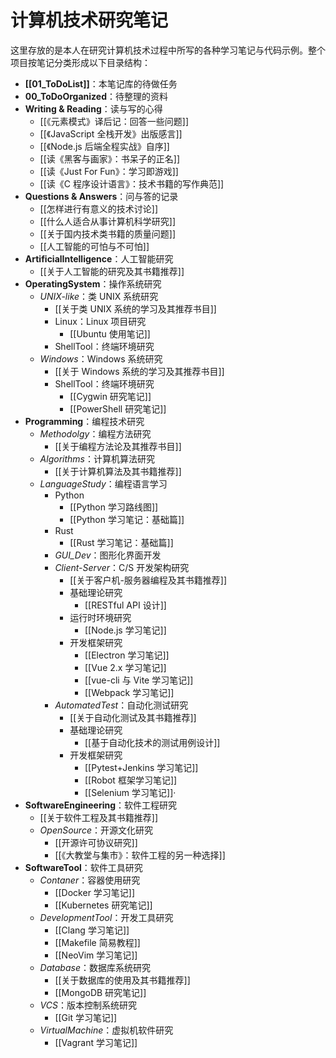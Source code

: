 # 计算机技术研究笔记

这里存放的是本人在研究计算机技术过程中所写的各种学习笔记与代码示例。整个项目按笔记分类形成以下目录结构：

- **[[01_ToDoList]]**：本笔记库的待做任务
- **00_ToDoOrganized**：待整理的资料
- **Writing & Reading**：读与写的心得
	- [[《元素模式》译后记：回答一些问题]]
	- [[《JavaScript 全栈开发》出版感言]]
	- [[《Node.js 后端全程实战》自序]]
	- [[读《黑客与画家》：书呆子的正名]]
	- [[读《Just For Fun》：学习即游戏]]
	- [[读《C 程序设计语言》：技术书籍的写作典范]]
- **Questions & Answers**：问与答的记录
	- [[怎样进行有意义的技术讨论]]
	- [[什么人适合从事计算机科学研究]]
	- [[关于国内技术类书籍的质量问题]]
	- [[人工智能的可怕与不可怕]]
- **ArtificialIntelligence**：人工智能研究
	- [[关于人工智能的研究及其书籍推荐]]
- **OperatingSystem**：操作系统研究
	- *UNIX-like*：类 UNIX 系统研究
		- [[关于类 UNIX 系统的学习及其推荐书目]]
		- Linux：Linux 项目研究
			- [[Ubuntu 使用笔记]]
		- ShellTool：终端环境研究
  - *Windows*：Windows 系统研究
	- [[关于 Windows 系统的学习及其推荐书目]]
	- ShellTool：终端环境研究
		- [[Cygwin 研究笔记]]
		- [[PowerShell 研究笔记]]
- **Programming**：编程技术研究
	- *Methodolgy*：编程方法研究
		- [[关于编程方法论及其推荐书目]]
	- *Algorithms*：计算机算法研究
		- [[关于计算机算法及其书籍推荐]]
	- *LanguageStudy*：编程语言学习
		- Python
			- [[Python 学习路线图]]
			- [[Python 学习笔记：基础篇]]
		- Rust
		    - [[Rust 学习笔记：基础篇]]
	  - *GUI_Dev*：图形化界面开发
	  - *Client-Server*：C/S 开发架构研究
		  - [[关于客户机-服务器编程及其书籍推荐]]
		  - 基础理论研究
			  - [[RESTful API 设计]]
		  - 运行时环境研究
			  - [[Node.js 学习笔记]]
		  - 开发框架研究
			  - [[Electron 学习笔记]]
			  - [[Vue 2.x 学习笔记]]
			  - [[vue-cli 与 Vite 学习笔记]]
			  - [[Webpack 学习笔记]]
	  - *AutomatedTest*：自动化测试研究
		  - [[关于自动化测试及其书籍推荐]]
		  - 基础理论研究
			  - [[基于自动化技术的测试用例设计]]
		  - 开发框架研究
			  - [[Pytest+Jenkins 学习笔记]]
			  - [[Robot 框架学习笔记]]
			  - [[Selenium 学习笔记]]·
- **SoftwareEngineering**：软件工程研究
	- [[关于软件工程及其书籍推荐]]
	- *OpenSource*：开源文化研究
		- [[开源许可协议研究]]
		- [[《大教堂与集市》：软件工程的另一种选择]]
- **SoftwareTool**：软件工具研究
	- *Contaner*：容器使用研究
		- [[Docker 学习笔记]]
		- [[Kubernetes 研究笔记]] 
	- *DevelopmentTool*：开发工具研究
		- [[Clang 学习笔记]]
		- [[Makefile 简易教程]]
		- [[NeoVim 学习笔记]]
	- *Database*：数据库系统研究
		- [[关于数据库的使用及其书籍推荐]]
		- [[MongoDB 研究笔记]]
	- *VCS*：版本控制系统研究
		- [[Git 学习笔记]]
	- *VirtualMachine*：虚拟机软件研究
		- [[Vagrant 学习笔记]]
